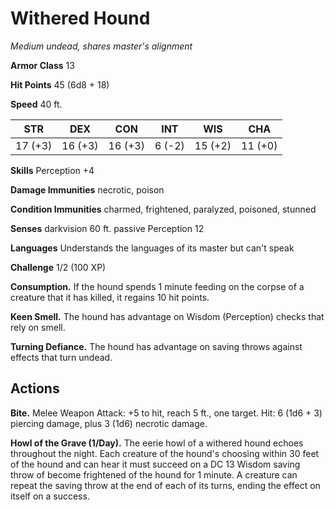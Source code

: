 # Withered Hound
*Medium undead, shares master's alignment*

**Armor Class** 13

**Hit Points** 45 (6d8 + 18)

**Speed** 40 ft.

**STR**|**DEX**|**CON**|**INT**|**WIS**|**CHA**
-------|-------|-------|-------|-------|-------
17 (+3)|16 (+3)|16 (+3)|6 (-2) |15 (+2)|11 (+0)

**Skills** Perception +4

**Damage Immunities** necrotic, poison

**Condition Immunities** charmed, frightened, paralyzed, poisoned, stunned

**Senses** darkvision 60 ft. passive Perception 12

**Languages** Understands the languages of its master but can't speak

**Challenge** 1/2 (100 XP)

**Consumption.** If the hound spends 1 minute feeding on the corpse of a creature that it has killed, it regains 10 hit points.

**Keen Smell.** The hound has advantage on Wisdom (Perception) checks that rely on smell.

**Turning Defiance.** The hound has advantage on saving throws against effects that turn undead.

## Actions
**Bite.** Melee Weapon Attack: +5 to hit, reach 5 ft., one target. Hit: 6 (1d6 + 3) piercing damage, plus 3 (1d6) necrotic damage.

**Howl of the Grave (1/Day).** The eerie howl of a withered hound echoes throughout the night. Each creature of the hound's choosing within 30 feet of the hound and can hear it must succeed on a DC 13 Wisdom saving throw of become frightened of the hound for 1 minute. A creature can repeat the saving throw at the end of each of its turns, ending the effect on itself on a success.
